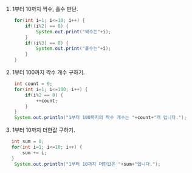 1. 1부터 10까지 짝수, 홀수 판단.
```java
    for(int i=1; i<=10; i++) {
        if((i%2) == 0) {
            System.out.print("짝수는"+i);
        }
        if((i%3) == 0) {
			System.out.print("홀수는"+i);
		}
    }
```
2. 1부터 100까지 짝수 개수 구하기.
```java
    int count = 0;
    for(int i=1; i<=100; i++) {
        if(i%2 == 0) {
            ++count;
        }
    }
    System.out.println("1부터 100까지의 짝수 개수는 "+count+"개 입니다.");
```
3. 1부터 10까지 더한값 구하기.
```java
   int sum = 0;
   for(int i=1; i<=10; i++) {
       sum += i;
   }
    System.out.println("1부터 10까지 더한값은 "+sum+"입니다.");
```